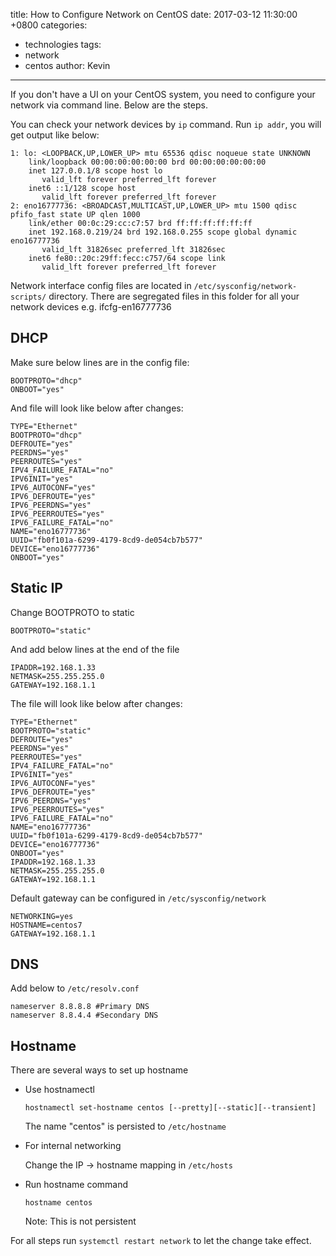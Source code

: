 title: How to Configure Network on CentOS
date: 2017-03-12 11:30:00 +0800
categories:
 - technologies
tags:
 - network
 - centos
author: Kevin
---

If you don't have a UI on your CentOS system, you need to configure your network via command line. Below are the steps.


You can check your network devices by `ip` command. Run `ip addr`, you will get output like below:

<!-- more -->

    1: lo: <LOOPBACK,UP,LOWER_UP> mtu 65536 qdisc noqueue state UNKNOWN
        link/loopback 00:00:00:00:00:00 brd 00:00:00:00:00:00
        inet 127.0.0.1/8 scope host lo
           valid_lft forever preferred_lft forever
        inet6 ::1/128 scope host
           valid_lft forever preferred_lft forever
    2: eno16777736: <BROADCAST,MULTICAST,UP,LOWER_UP> mtu 1500 qdisc pfifo_fast state UP qlen 1000
        link/ether 00:0c:29:cc:c7:57 brd ff:ff:ff:ff:ff:ff
        inet 192.168.0.219/24 brd 192.168.0.255 scope global dynamic eno16777736
           valid_lft 31826sec preferred_lft 31826sec
        inet6 fe80::20c:29ff:fecc:c757/64 scope link
           valid_lft forever preferred_lft forever


Network interface config files are located in `/etc/sysconfig/network-scripts/` directory. There are segregated files in this folder for all your network devices e.g. ifcfg-en16777736


## DHCP

Make sure below lines are in the config file:

    BOOTPROTO="dhcp"
    ONBOOT="yes"

And file will look like below after changes:    

    TYPE="Ethernet"
    BOOTPROTO="dhcp"
    DEFROUTE="yes"
    PEERDNS="yes"
    PEERROUTES="yes"
    IPV4_FAILURE_FATAL="no"
    IPV6INIT="yes"
    IPV6_AUTOCONF="yes"
    IPV6_DEFROUTE="yes"
    IPV6_PEERDNS="yes"
    IPV6_PEERROUTES="yes"
    IPV6_FAILURE_FATAL="no"
    NAME="eno16777736"
    UUID="fb0f101a-6299-4179-8cd9-de054cb7b577"
    DEVICE="eno16777736"
    ONBOOT="yes"

 
 
## Static IP
 
Change BOOTPROTO to static
 
    BOOTPROTO="static"
    
And add below lines at the end of the file

    IPADDR=192.168.1.33
    NETMASK=255.255.255.0
    GATEWAY=192.168.1.1
    
The file will look like below after changes:
 
    TYPE="Ethernet"
    BOOTPROTO="static"
    DEFROUTE="yes"
    PEERDNS="yes"
    PEERROUTES="yes"
    IPV4_FAILURE_FATAL="no"
    IPV6INIT="yes"
    IPV6_AUTOCONF="yes"
    IPV6_DEFROUTE="yes"
    IPV6_PEERDNS="yes"
    IPV6_PEERROUTES="yes"
    IPV6_FAILURE_FATAL="no"
    NAME="eno16777736"
    UUID="fb0f101a-6299-4179-8cd9-de054cb7b577"
    DEVICE="eno16777736"
    ONBOOT="yes"
    IPADDR=192.168.1.33
    NETMASK=255.255.255.0
    GATEWAY=192.168.1.1
    
Default gateway can be configured in `/etc/sysconfig/network`

    NETWORKING=yes
    HOSTNAME=centos7
    GATEWAY=192.168.1.1
    
    
## DNS

Add below to `/etc/resolv.conf`

    nameserver 8.8.8.8 #Primary DNS
    nameserver 8.8.4.4 #Secondary DNS   
  
    
## Hostname

There are several ways to set up hostname

* Use hostnamectl

    `hostnamectl set-hostname centos [--pretty][--static][--transient]`
    
    The name "centos" is persisted to `/etc/hostname`
    
* For internal networking
    
    Change the IP -> hostname mapping in `/etc/hosts`
    
* Run hostname command 

    `hostname centos`
    
    Note: This is not persistent


For all steps run `systemctl restart network` to let the change take effect.
